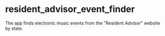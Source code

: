 # resident_advisor_event_finder
The app finds electronic music events from the "Resident Advisor" website by state.
